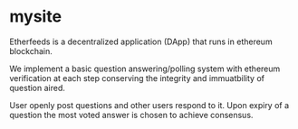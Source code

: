 # mysite

Etherfeeds is a decentralized application (DApp) that runs in ethereum blockchain.

We implement a basic question answering/polling system with ethereum verification at each step conserving the integrity and immuatbility of question aired.

User openly post questions and other users respond to it. Upon expiry of a question the most voted answer is chosen to achieve consensus.

